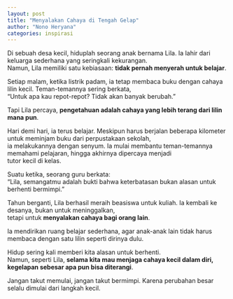 ```yaml
---
layout: post
title: "Menyalakan Cahaya di Tengah Gelap"
author: "Nono Heryana"
categories: inspirasi
---
```


Di sebuah desa kecil, hiduplah seorang anak bernama Lila. Ia lahir dari keluarga sederhana yang seringkali kekurangan.  
Namun, Lila memiliki satu kebiasaan: **tidak pernah menyerah untuk belajar**.  

Setiap malam, ketika listrik padam, ia tetap membaca buku dengan cahaya lilin kecil. Teman-temannya sering berkata,  
“Untuk apa kau repot-repot? Tidak akan banyak berubah.”  

Tapi Lila percaya, **pengetahuan adalah cahaya yang lebih terang dari lilin mana pun**.  

Hari demi hari, ia terus belajar. Meskipun harus berjalan beberapa kilometer untuk meminjam buku dari perpustakaan sekolah,  
ia melakukannya dengan senyum. Ia mulai membantu teman-temannya memahami pelajaran, hingga akhirnya dipercaya menjadi  
tutor kecil di kelas.  

Suatu ketika, seorang guru berkata:  
“Lila, semangatmu adalah bukti bahwa keterbatasan bukan alasan untuk berhenti bermimpi.”  

Tahun berganti, Lila berhasil meraih beasiswa untuk kuliah. Ia kembali ke desanya, bukan untuk meninggalkan,  
tetapi untuk **menyalakan cahaya bagi orang lain**.  

Ia mendirikan ruang belajar sederhana, agar anak-anak lain tidak harus membaca dengan satu lilin seperti dirinya dulu.  

Hidup sering kali memberi kita alasan untuk berhenti.  
Namun, seperti Lila, **selama kita mau menjaga cahaya kecil dalam diri, kegelapan sebesar apa pun bisa diterangi**.  

Jangan takut memulai, jangan takut bermimpi. Karena perubahan besar selalu dimulai dari langkah kecil.

